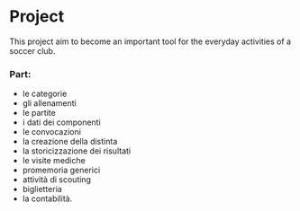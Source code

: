 # Project

This project aim to become an important tool for the everyday activities of  a soccer club.

### Part:
* le categorie
* gli allenamenti
* le partite
* i dati dei componenti
* le convocazioni
* la creazione della distinta
* la storicizzazione dei risultati
* le visite mediche
* promemoria generici
* attività di scouting 
* biglietteria 
* la contabilità. 
